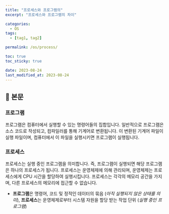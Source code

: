 ```yaml
---
title: "프로세스와 프로그램의"
excerpt: "프로세스와 프로그램의 차이"

categories:
  - OS
tags:
  - [tag1, tag2]

permalink: /os/process/

toc: true
toc_sticky: true

date: 2023-08-24
last_modified_at: 2023-08-24
---
```


## 🦥 본문

### 프로그램

프로그램은 컴퓨터에서 실행할 수 있는 명령어들의 집합입니다. 일반적으로 프로그램은 소스 코드로 작성되고, 컴파일러를 통해 기계어로 변환됩니다. 이 변환된 기계어 파일이 실행 파일이며, 컴퓨터에서 이 파일을 실행시키면 프로그램이 실행됩니다.

### 프로세스

프로세스는 실행 중인 프로그램을 의미합니다. 즉, 프로그램이 실행되면 해당 프로그램은 하나의 프로세스가 됩니다. 프로세스는 운영체제에 의해 관리되며, 운영체제는 프로세스에게 CPU 시간을 할당하여 실행시킵니다. 프로세스는 각각의 메모리 공간을 가지며, 다른 프로세스의 메모리에 접근할 수 없습니다.

- **프로그램**은 명령어, 코드 및 정적인 데이터의 묶음 (*아직 실행되지 않은 상태를 의미*), **프로세스**는 운영체제로부터 시스템 자원을 할당 받는 작업 단위 (*실행 중인 프로그램*)
